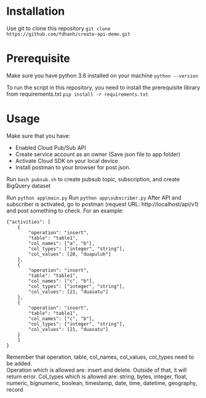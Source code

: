 # Installation
Use git to clone this repository
`git clone https://github.com/fdhanh/create-api-demo.git`

# Prerequisite
Make sure you have python 3.6 installed on your machine
`python --version`

To run the script in this repository, you need to install the prerequisite library from requirements.txt
`pip install -r requirements.txt`

# Usage
Make sure that you have:
- Enabled Cloud Pub/Sub API 
- Create service account as an owner (Save json file to app folder)
- Activate Cloud SDK on your local device
- Install postman to your browser for post json.

Run `bash pubsub.sh` to create pubsub topic, subscription, and create BigQuery dataset

Run `python app\main.py`
Run `python app\subscriber.py` 
After API and subscriber is activated, go to postman (request URL: http://localhost/api/v1) and post something to check. For an example:
```
{"activities": [
	{
		"operation": "insert",
		"table": "table1",
		"col_names": ["a", "b"],
		"col_types": ["integer", "string"],
		"col_values": [20, "duapuluh"]
	},
	{
		"operation": "insert",
		"table": "table1",
		"col_names": ["c", "b"],
		"col_types": ["integer", "string"],
		"col_values": [21, "duasatu"]
	},
	{
		"operation": "insert",
		"table": "table1",
		"col_names": ["c", "b"],
		"col_types": ["integer", "string"],
		"col_values": [21, "duasatu"]
	}
	]
}
```

Remember that operation, table, col_names, col_values, col_types need to be added.<br>
Operation which is allowed are: insert and delete. Outside of that, it will return error.
Col_types which is allowed are: string, bytes, integer, float, numeric, bignumeric, boolean, timestamp, date, time, datetime, geography, record

